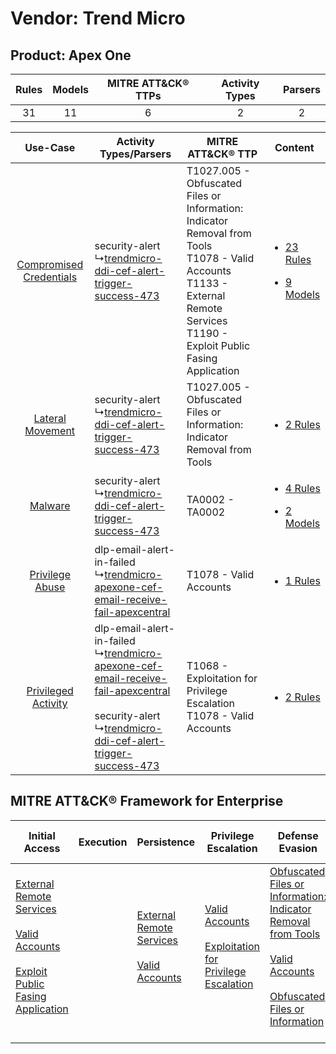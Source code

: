 Vendor: Trend Micro
===================
Product: Apex One
-----------------
| Rules | Models | MITRE ATT&CK® TTPs | Activity Types | Parsers |
|:-----:|:------:|:------------------:|:--------------:|:-------:|
|  31   |   11   |         6          |       2        |    2    |

|    Use-Case    | Activity Types/Parsers    | MITRE ATT&CK® TTP    | Content    |
|:----:| ---- | ---- | ---- |
| [Compromised Credentials](../../../UseCases/uc_compromised_credentials.md) |  security-alert<br> ↳[trendmicro-ddi-cef-alert-trigger-success-473](Ps/pC_trendmicroddicefalerttriggersuccess473.md)<br>    | T1027.005 - Obfuscated Files or Information: Indicator Removal from Tools<br>T1078 - Valid Accounts<br>T1133 - External Remote Services<br>T1190 - Exploit Public Fasing Application<br> | [<ul><li>23 Rules</li></ul><ul><li>9 Models</li></ul>](RM/r_m_trend_micro_apex_one_Compromised_Credentials.md) |
|        [Lateral Movement](../../../UseCases/uc_lateral_movement.md)        |  security-alert<br> ↳[trendmicro-ddi-cef-alert-trigger-success-473](Ps/pC_trendmicroddicefalerttriggersuccess473.md)<br>    | T1027.005 - Obfuscated Files or Information: Indicator Removal from Tools<br>    | [<ul><li>2 Rules</li></ul>](RM/r_m_trend_micro_apex_one_Lateral_Movement.md)    |
|    [Malware](../../../UseCases/uc_malware.md)    |  security-alert<br> ↳[trendmicro-ddi-cef-alert-trigger-success-473](Ps/pC_trendmicroddicefalerttriggersuccess473.md)<br>    | TA0002 - TA0002<br>    | [<ul><li>4 Rules</li></ul><ul><li>2 Models</li></ul>](RM/r_m_trend_micro_apex_one_Malware.md)    |
|         [Privilege Abuse](../../../UseCases/uc_privilege_abuse.md)         |  dlp-email-alert-in-failed<br> ↳[trendmicro-apexone-cef-email-receive-fail-apexcentral](Ps/pC_trendmicroapexonecefemailreceivefailapexcentral.md)<br>    | T1078 - Valid Accounts<br>    | [<ul><li>1 Rules</li></ul>](RM/r_m_trend_micro_apex_one_Privilege_Abuse.md)    |
|     [Privileged Activity](../../../UseCases/uc_privileged_activity.md)     |  dlp-email-alert-in-failed<br> ↳[trendmicro-apexone-cef-email-receive-fail-apexcentral](Ps/pC_trendmicroapexonecefemailreceivefailapexcentral.md)<br><br> security-alert<br> ↳[trendmicro-ddi-cef-alert-trigger-success-473](Ps/pC_trendmicroddicefalerttriggersuccess473.md)<br> | T1068 - Exploitation for Privilege Escalation<br>T1078 - Valid Accounts<br>    | [<ul><li>2 Rules</li></ul>](RM/r_m_trend_micro_apex_one_Privileged_Activity.md)    |

MITRE ATT&CK® Framework for Enterprise
--------------------------------------
| Initial Access                                                                                                                                                                                                                         | Execution | Persistence                                                                                                                                      | Privilege Escalation                                                                                                                                          | Defense Evasion                                                                                                                                                                                                                                                               | Credential Access | Discovery | Lateral Movement | Collection | Command and Control | Exfiltration | Impact |
| -------------------------------------------------------------------------------------------------------------------------------------------------------------------------------------------------------------------------------------- | --------- | ------------------------------------------------------------------------------------------------------------------------------------------------ | ------------------------------------------------------------------------------------------------------------------------------------------------------------- | ----------------------------------------------------------------------------------------------------------------------------------------------------------------------------------------------------------------------------------------------------------------------------- | ----------------- | --------- | ---------------- | ---------- | ------------------- | ------------ | ------ |
| [External Remote Services](https://attack.mitre.org/techniques/T1133)<br><br>[Valid Accounts](https://attack.mitre.org/techniques/T1078)<br><br>[Exploit Public Fasing Application](https://attack.mitre.org/techniques/T1190)<br><br> |           | [External Remote Services](https://attack.mitre.org/techniques/T1133)<br><br>[Valid Accounts](https://attack.mitre.org/techniques/T1078)<br><br> | [Valid Accounts](https://attack.mitre.org/techniques/T1078)<br><br>[Exploitation for Privilege Escalation](https://attack.mitre.org/techniques/T1068)<br><br> | [Obfuscated Files or Information: Indicator Removal from Tools](https://attack.mitre.org/techniques/T1027/005)<br><br>[Valid Accounts](https://attack.mitre.org/techniques/T1078)<br><br>[Obfuscated Files or Information](https://attack.mitre.org/techniques/T1027)<br><br> |                   |           |                  |            |                     |              |        |